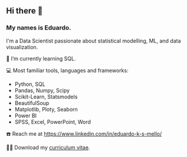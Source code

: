 ## Hi there 👋
### My names is Eduardo.
I'm a Data Scientist passionate about statistical modelling, ML, and data visualization.

🌱 I’m currently learning SQL.

:computer: Most familiar tools, languages and frameworks:
- Python, SQL
- Pandas, Numpy, Scipy
- Scikit-Learn, Statsmodels
- BeautifulSoup
- Matplotlib, Ploty, Seaborn
- Power BI
- SPSS, Excel, PowerPoint, Word

:phone: Reach me at https://www.linkedin.com/in/eduardo-k-s-mello/

👨‍💼 Download my [curriculum vitae](https://www.dropbox.com/s/9hato8d51sevddx/EDUARDO%20MELLO%20-%20CIENTISTA%20DE%20DADOS%20-%20CV.pdf?dl=1).

<!--
**eduardoksmello/eduardoksmello** is a ✨ _special_ ✨ repository because its `README.md` (this file) appears on your GitHub profile.

Here are some ideas to get you started:

- 🔭 I’m currently working on ...
- 🌱 I’m currently learning all about Machine Learning techniques.
- ![image](https://user-images.githubusercontent.com/76400281/137038838-9b7ed84b-3822-4057-bcc0-87ad7aa47473.png) I’m interested in **Data Science**.
- 🤔 I’m looking for help with ...
- 💬 Ask me about ...
- 📫 How to reach me: ...
- 😄 Pronouns: He/Him
- ⚡ Fun fact: ...

![image](https://www.dropbox.com/s/p1qbe4i7jiwg25u/banner.png)

-->
